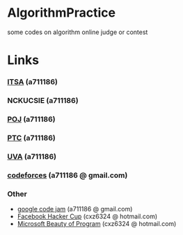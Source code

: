 # AlgorithmPractice
some codes on algorithm online judge or contest

# Links
### [ITSA](http://e-tutor.itsa.org.tw/e-Tutor/) (a711186)
### NCKUCSIE (a711186)
### [POJ](http://poj.org/) (a711186)
### [PTC](https://sites.google.com/site/itsancku/home) (a711186)
### [UVA](https://uva.onlinejudge.org/) (a711186)
### [codeforces](http://codeforces.com/) (a711186 @ gmail.com)

### Other

- [google code jam](https://code.google.com/codejam) (a711186 @ gmail.com)
- [Facebook Hacker Cup](https://www.facebook.com/hackercup/) (cxz6324 @ hotmail.com)
- [Microsoft Beauty of Program](https://www.facebook.com/BeautyProgramming/) (cxz6324 @ hotmail.com)
